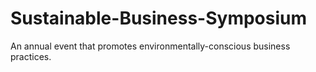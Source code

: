 # Sustainable-Business-Symposium
An annual event that promotes environmentally-conscious business practices.

